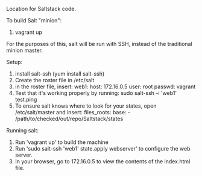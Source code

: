 Location for Saltstack code.

To build Salt "minion":
1. vagrant up

For the purposes of this, salt will be run with SSH, instead of the traditional minion master.

Setup:
 1. install salt-ssh (yum install salt-ssh)
 2. Create the roster file in /etc/salt
 3. in the roster file, insert:
    web1:
      host: 172.16.0.5
      user: root
      passwd: vagrant
 4. Test that it's working properly by running:
    sudo salt-ssh -i 'web1' test.ping
 5. To ensure salt knows where to look for your states, open /etc/salt/master and insert:
    files_roots:
      base:
        - /path/to/checked/out/repo/Saltstack/states

Running salt:
 1. Run 'vagrant up' to build the machine
 2. Run 'sudo salt-ssh 'web1' state.apply webserver' to configure the web server.
 3. In your browser, go to 172.16.0.5 to view the contents of the index.html file.
